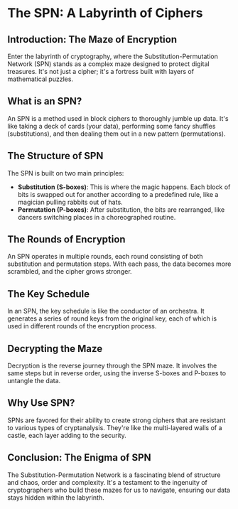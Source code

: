# The SPN: A Labyrinth of Ciphers

## Introduction: The Maze of Encryption

Enter the labyrinth of cryptography, where the Substitution-Permutation Network (SPN) stands as a complex maze designed to protect digital treasures. It's not just a cipher; it's a fortress built with layers of mathematical puzzles.

## What is an SPN?

An SPN is a method used in block ciphers to thoroughly jumble up data. It's like taking a deck of cards (your data), performing some fancy shuffles (substitutions), and then dealing them out in a new pattern (permutations).

## The Structure of SPN

The SPN is built on two main principles:

- **Substitution (S-boxes)**: This is where the magic happens. Each block of bits is swapped out for another according to a predefined rule, like a magician pulling rabbits out of hats.
- **Permutation (P-boxes)**: After substitution, the bits are rearranged, like dancers switching places in a choreographed routine.

## The Rounds of Encryption

An SPN operates in multiple rounds, each round consisting of both substitution and permutation steps. With each pass, the data becomes more scrambled, and the cipher grows stronger.

## The Key Schedule

In an SPN, the key schedule is like the conductor of an orchestra. It generates a series of round keys from the original key, each of which is used in different rounds of the encryption process.

## Decrypting the Maze

Decryption is the reverse journey through the SPN maze. It involves the same steps but in reverse order, using the inverse S-boxes and P-boxes to untangle the data.

## Why Use SPN?

SPNs are favored for their ability to create strong ciphers that are resistant to various types of cryptanalysis. They're like the multi-layered walls of a castle, each layer adding to the security.

## Conclusion: The Enigma of SPN

The Substitution-Permutation Network is a fascinating blend of structure and chaos, order and complexity. It's a testament to the ingenuity of cryptographers who build these mazes for us to navigate, ensuring our data stays hidden within the labyrinth.
